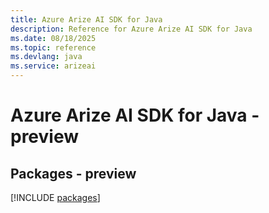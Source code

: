 ```yaml
---
title: Azure Arize AI SDK for Java
description: Reference for Azure Arize AI SDK for Java
ms.date: 08/18/2025
ms.topic: reference
ms.devlang: java
ms.service: arizeai
---
```

# Azure Arize AI SDK for Java - preview
## Packages - preview
[!INCLUDE [packages](arize-ai-index.md)]